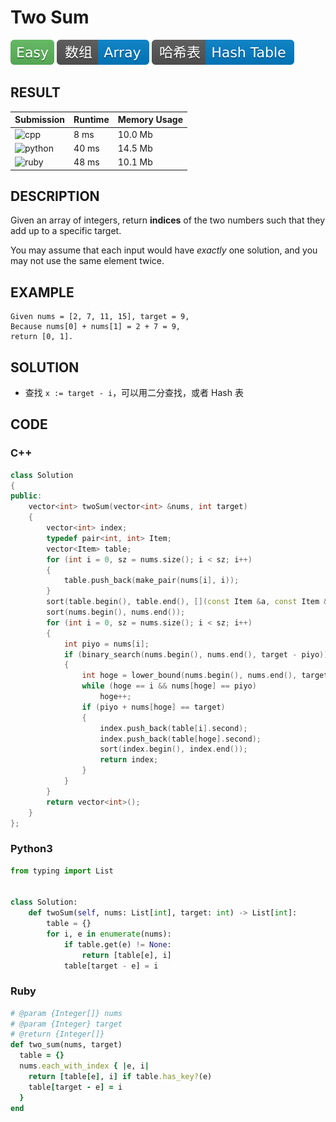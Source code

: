 # Two Sum

![Easy](../../materials/-Easy-5cb85c.svg) ![Array](../../materials/数组-Array-007ec6.svg) ![Hash_Table](../../materials/哈希表-Hash_Table-007ec6.svg)

## RESULT

| Submission                                                        | Runtime | Memory Usage |
| ----------------------------------------------------------------- | ------- | ------------ |
| ![cpp](https://img.shields.io/badge/leetcode001-cpp-f34b7d.svg)   | 8 ms    | 10.0 Mb      |
| ![python](https://img.shields.io/badge/leetcode001-py-3572A5.svg) | 40 ms   | 14.5 Mb      |
| ![ruby](https://img.shields.io/badge/leetcode001-rb-701516.svg)   | 48 ms   | 10.1 Mb      |

## DESCRIPTION

Given an array of integers, return **indices** of the two numbers such that they add up to a specific target.

You may assume that each input would have *exactly* one solution, and you may not use the same element twice.

## EXAMPLE

```plain
Given nums = [2, 7, 11, 15], target = 9,
Because nums[0] + nums[1] = 2 + 7 = 9,
return [0, 1].
```

## SOLUTION

* 查找 `x := target - i`，可以用二分查找，或者 Hash 表

## CODE

### C++

```cpp
class Solution
{
public:
    vector<int> twoSum(vector<int> &nums, int target)
    {
        vector<int> index;
        typedef pair<int, int> Item;
        vector<Item> table;
        for (int i = 0, sz = nums.size(); i < sz; i++)
        {
            table.push_back(make_pair(nums[i], i));
        }
        sort(table.begin(), table.end(), [](const Item &a, const Item &b) -> bool { return a.first < b.first; });
        sort(nums.begin(), nums.end());
        for (int i = 0, sz = nums.size(); i < sz; i++)
        {
            int piyo = nums[i];
            if (binary_search(nums.begin(), nums.end(), target - piyo))
            {
                int hoge = lower_bound(nums.begin(), nums.end(), target - piyo) - nums.begin();
                while (hoge == i && nums[hoge] == piyo)
                    hoge++;
                if (piyo + nums[hoge] == target)
                {
                    index.push_back(table[i].second);
                    index.push_back(table[hoge].second);
                    sort(index.begin(), index.end());
                    return index;
                }
            }
        }
        return vector<int>();
    }
};
```

### Python3

```python
from typing import List


class Solution:
    def twoSum(self, nums: List[int], target: int) -> List[int]:
        table = {}
        for i, e in enumerate(nums):
            if table.get(e) != None:
                return [table[e], i]
            table[target - e] = i
```

### Ruby

```ruby
# @param {Integer[]} nums
# @param {Integer} target
# @return {Integer[]}
def two_sum(nums, target)
  table = {}
  nums.each_with_index { |e, i|
    return [table[e], i] if table.has_key?(e)
    table[target - e] = i
  }
end
```
